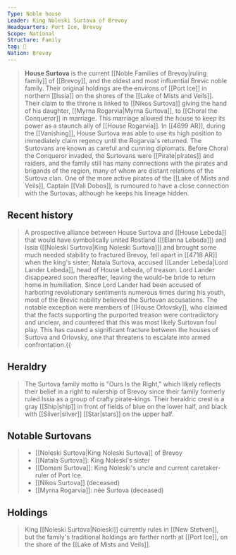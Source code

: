 ```yaml
---
Type: Noble house
Leader: King Noleski Surtova of Brevoy
Headquarters: Port Ice, Brevoy
Scope: National
Structure: Family
tag: 👥
Nation: Brevoy
---
```


> **House Surtova** is the current [[Noble Families of Brevoy|ruling family]] of [[Brevoy]], and the oldest and most influential Brevic noble family. Their original holdings are the environs of [[Port Ice]] in northern [[Issia]] on the shores of the [[Lake of Mists and Veils]]. Their claim to the throne is linked to [[Nikos Surtova]] giving the hand of his daughter, [[Myrna Rogarvia|Myrna Surtova]], to [[Choral the Conqueror]] in marriage. This marriage allowed the house to keep its power as a staunch ally of [[House Rogarvia]]. In [[4699 AR]], during the [[Vanishing]], House Surtova was able to use its high position to immediately claim regency until the Rogarvia's returned.
> The Surtovans are known as careful and cunning diplomats. Before Choral the Conqueror invaded, the Surtovans were [[Pirate|pirates]] and raiders, and the family still has many connections with the pirates and brigands of the region, many of whom are distant relations of the Surtova clan. One of the more active pirates of the [[Lake of Mists and Veils]], Captain [[Vali Dobos]], is rumoured to have a close connection with the Surtovas, although he keeps his lineage hidden.



## Recent history

> A prospective alliance between House Surtova and [[House Lebeda]] that would have symbolically united Rostland ([[Elanna Lebeda]]) and Issia ([[Noleski Surtova|King Noleski Surtova]]) and brought some much needed stability to fractured Brevoy, fell apart in [[4718 AR]] when the king's sister, Natala Surtova, accused [[Lander Lebeda|Lord Lander Lebeda]], head of House Lebeda, of treason. Lord Lander disappeared soon thereafter, leaving the would-be bride to return home in humiliation. Since Lord Lander had been accused of harboring revolutionary sentiments numerous times during his youth, most of the Brevic nobility believed the Surtovan accusations. The notable exception were members of [[House Orlovsky]], who claimed that the facts supporting the purported treason were contradictory and unclear, and countered that this was most likely Surtovan foul play. This has caused a significant fracture between the houses of Surtova and Orlovsky, one that threatens to escalate into armed confrontation.{{


## Heraldry

> The Surtova family motto is "Ours Is the Right," which likely reflects their belief in a right to rulership of Brevoy since their family formerly ruled Issia as a group of crafty pirate-kings. Their heraldric crest is a gray [[Ship|ship]] in front of fields of blue on the lower half, and black with [[Silver|silver]] [[Star|stars]] on the upper half.


## Notable Surtovans

> - [[Noleski Surtova|King Noleski Surtova]] of Brevoy
> - [[Natala Surtova]]: King Noleski's sister
> - [[Domani Surtova]]: King Noleski's uncle and current caretaker-ruler of Port Ice.
> - [[Nikos Surtova]] (deceased)
> - [[Myrna Rogarvia]]: née Surtova (deceased)

## Holdings

> King [[Noleski Surtova|Noleski]] currently rules in [[New Stetven]], but the family's traditional holdings are farther north at [[Port Ice]], on the shore of the [[Lake of Mists and Veils]].








